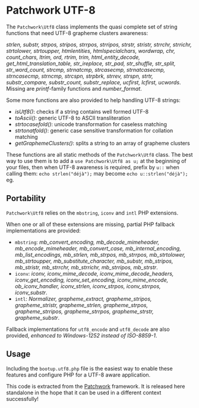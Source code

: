 Patchwork UTF-8
===============

The `Patchwork\Utf8` class implements the quasi complete set of string functions
that need UTF-8 grapheme clusters awareness:

*strlen, substr, strpos, stripos, strrpos, strripos, strstr, stristr, strrchr,
strrichr, strtolower, strtoupper, htmlentities, htmlspecialchars, wordwrap, chr,
count_chars, ltrim, ord, rtrim, trim, html_entity_decode,
get_html_translation_table, str_ireplace, str_pad, str_shuffle, str_split,
str_word_count, strcmp, strnatcmp, strcasecmp, strnatcasecmp, strncasecmp,
strncmp, strcspn, strpbrk, strrev, strspn, strtr, substr_compare, substr_count,
substr_replace, ucfirst, lcfirst, ucwords*.
Missing are *printf*-family functions and *number_format*.

Some more functions are also provided to help handling UTF-8 strings:

- *isUtf8()*: checks if a string contains well formed UTF-8
- *toAscii()*: generic UTF-8 to ASCII transliteration
- *strtocasefold()*: unicode transformation for caseless matching
- *strtonatfold()*: generic case sensitive transformation for collation matching
- *getGraphemeClusters()*: splits a string to an array of grapheme clusters

These functions are all static methods of the `Patchwork\Utf8` class. The best
way to use them is to add a `use Patchwork\Utf8 as u;` at the beginning of your
files, then when UTF-8 awareness is required, prefix by `u::` when calling them:
`echo strlen("déjà");` may become `echo u::strlen("déjà");` eg.

Portability
-----------

`Patchwork\Utf8` relies on the `mbstring`, `iconv` and `intl` PHP extensions.

When one or all of these extensions are missing, partial PHP fallback
implementations are provided:

- `mbstring`: *mb_convert_encoding, mb_decode_mimeheader, mb_encode_mimeheader,
  mb_convert_case, mb_internal_encoding, mb_list_encodings, mb_strlen,
  mb_strpos, mb_strrpos, mb_strtolower, mb_strtoupper, mb_substitute_character,
  mb_substr, mb_stripos, mb_stristr, mb_strrchr, mb_strrichr, mb_strripos,
  mb_strstr*.
- `iconv`: *iconv, iconv_mime_decode, iconv_mime_decode_headers,
  iconv_get_encoding, iconv_set_encoding, iconv_mime_encode, ob_iconv_handler,
  iconv_strlen, iconv_strpos, iconv_strrpos, iconv_substr*.
- `intl`: *Normalizer, grapheme_extract, grapheme_stripos, grapheme_stristr,
  grapheme_strlen, grapheme_strpos, grapheme_strripos, grapheme_strrpos,
  grapheme_strstr, grapheme_substr*.

Fallback implementations for `utf8_encode` and `utf8_decode` are also provided,
*enhanced to Windows-1252 instead of ISO-8859-1*.

Usage
-----

Including the `bootup.utf8.php` file is the easiest way to enable these features
and configure PHP for a UTF-8 aware application.

This code is extracted from the [Patchwork](http://pa.tchwork.com/) framework.
It is released here standalone in the hope that it can be used in a different
context successfully!
